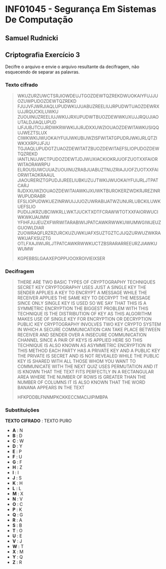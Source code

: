 # INF01045 - Segurança Em Sistemas De Computação

## Samuel Rudnicki

## Criptografia Exercício 3

Decifre o arquivo e envie o arquivo resultante da decifragem, não esquecendo de separar as palavras.

### Texto cifrado

> WKUZURZUWCTSRJIOWDEUJTGOZDEWTQZREKDWUOKAIYFUJJUOZUWPUDOZDEWTQZREKD
> FJUJVFJWRJIAQLUPUDWKUJUABUZREELIUJRPUDWTUAOZDEWRXUJJRQUCKILUWKU
> ZUOUINUZREELIUJWKUJRXUPUDWTBUOZDEWWKUXUJJRQUJIAOUTALDJIAQLUPUD
> IJFJUBJTCUJRDWKRWWKIJIJRJDXXUWZIOUAOZDEWITAWKUSIQQUJWEZTSLUX
> CIWKWKIJWUOKAIYFUIJWKUBIJWZISFWITATGPUDRJWKIJRLQTZIWKXXRPUJFJU
> TGJIAQLUPUDGTZUAOZDEWITATZBUOZDEWITAEFSLIOPUDOZDEWTQZREKD
> IANTLNUJWCTPUDOZDEWTJDJWUXIACKIOKRJUOFZUOTXXFAIORWITAORAWRPU
> ELROUSUWCUUAZUOUINUZRABJUABUZTNUZRIAJUOFZUOTXXFAIORWITAOKRAAUL
> JIAOURERIZTGPUDJIJREELIUBKUZUJTWKIJWUOKAIYFUIJRLJTPATCARJ
> RJDXXUWZIOUAOZDEWITAIAWKIJXUWKTBUROKERZWDKRJREZINRWUPUDRABR
> EFSLIOPUDWKUEZINRWUIJJUOZUWRABIJATWZUNURLUBCKILUWKUEFSLIO
> PUDIJJKRZUBCIWKRLLWKTJUCKTXDTFCRAWWTOTXXFAIORWUCIWKWKUAUMW
> YFIHFJUJEUZXFWRWITARABIWIJPATCAWKRWWKUWUMWGIWJEUZGUOWLDIAR
> ZUOWRAQFLRZRZURCKUZUWKUAFXSUZTGZTCJIJQZURWUZWKRAWKUAFXSUZTG
> OTLFXAJIWIJRLJTPATCAWKRWWKUCTZBSRARARREEURZJIAWKUWUMW
> 
> KGPEBBSLGAAXEPOPPUOOXROIVIEIXSER

### Decifragem

> THERE ARE TWO BASIC TYPES OF CRYPTOGRAPHY TECHNIQUES SECRET KEY CRYPTOGRAPHY
> USES JUST A SINGLE KEY THE SENDER APPLIES A KEY TO ENCRYPT A MESSAGE WHILE THE
> RECEIVER APPLIES THE SAME KEY TO DECRYPT THE MESSAGE SINCE ONLY SINGLE KEY
> IS USED SO WE SAY THAT THIS IS A SYMMETRIC ENCRYPTION THE BIGGEST PROBLEM
> WITH THIS TECHNIQUE IS THE DISTRIBUTION OF KEY AS THIS ALGORITHM MAKES USE
> OF SINGLE KEY FOR ENCRYPTION  OR DECRYPTION PUBLIC KEY CRYPTOGRAPHY
> INVOLVES TWO KEY CRYPTO SYSTEM IN WHICH A SECURE COMMUNICATION CAN TAKE
> PLACE BETWEEN RECEIVER AND SENDER OVER A INSECURE COMMUNICATION CHANNEL
> SINCE A PAIR OF KEYS IS APPLIED HERE SO THIS TECHNIQUE IS ALSO KNOWN AS
> ASYMMETRIC ENCRYPTION IN THIS METHOD EACH PARTY HAS A PRIVATE KEY AND A
> PUBLIC KEY THE PRIVATE IS SECRET AND IS NOT REVEALED WHILE THE PUBLIC
> KEY IS SHARED WITH ALL THOSE WHOM YOU WANT TO COMMUNICATE WITH THE NEXT
> QUIZ USES PERMUTATION AND IT IS KNOWN THAT THE TEXT FITS PERFECTLY IN A
> RECTANGULAR AREA WHERE THE NUMBER OF ROWS IS GREATER THAN THE NUMBER OF
> COLUMNS IT IS ALSO KNOWN THAT THE WORD BANANA APPEARS IN THE TEXT
> 
> HFKPDDBLFNNMPKCKKECCMACIJIPIMBPA

### Substituições

**TEXTO CIFRADO** : TEXTO PURO

* **A** : N
* **B** : D
* **C** : W
* **D** : Y
* **E** : P
* **F** : U
* **G** : F
* **H** : Z
* **I** : I
* **J** : S
* **K** : H
* **L** : L
* **M** : X
* **N** : V
* **O** : C
* **P** : K
* **Q** : G
* **R** : A
* **S** : B
* **T** : O
* **U** : E
* **V** : J
* **W** : T
* **X** : M
* **Y** : Q
* **Z** : R